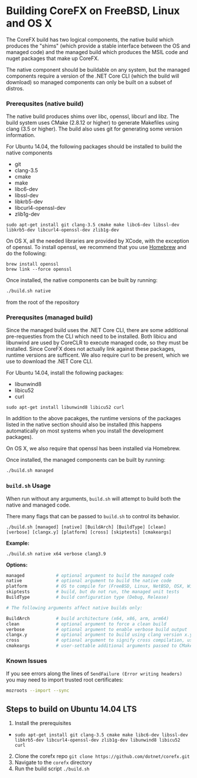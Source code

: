 Building CoreFX on FreeBSD, Linux and OS X
==========================================

The CoreFX build has two logical components, the native build which produces the
"shims" (which provide a stable interface between the OS and managed code) and
the managed build which produces the MSIL code and nuget packages that make up
CoreFX.

The native component should be buildable on any system, but the managed
components require a version of the .NET Core CLI (which the build will
download) so managed components can only be built on a subset of distros.

### Prerequsites (native build)

The native build produces shims over libc, openssl, libcurl and libz. The build
system uses CMake (2.8.12 or higher) to generate Makefiles using clang (3.5 or
higher).  The build also uses git for generating some version information.

For Ubuntu 14.04, the following packages should be installed to build the native
components

* git
* clang-3.5
* cmake
* make
* libc6-dev
* libssl-dev
* libkrb5-dev
* libcurl4-openssl-dev
* zlib1g-dev

`sudo apt-get install git clang-3.5 cmake make libc6-dev libssl-dev libkrb5-dev
libcurl4-openssl-dev zlib1g-dev`

On OS X, all the needed libraries are provided by XCode, with the exception of
openssl. To install openssl, we recommend that you use
[Homebrew](http://brew.sh) and do the following:

```
brew install openssl
brew link --force openssl
```

Once installed, the native components can be built by running:

```bash
./build.sh native
```

from the root of the repository

### Prerequsites (managed build)

Since the managed build uses the .NET Core CLI, there are some additional
pre-requesties from the CLI which need to be installed. Both libicu and
libunwind are used by CoreCLR to execute managed code, so they must be
installed. Since CoreFX does not actually link against these packages, runtime
versions are sufficent.  We also require curl to be present, which we use to
download the .NET Core CLI.

For Ubuntu 14.04, install the following packages:

* libunwind8
* libicu52
* curl

`sudo apt-get install libunwind8 libicu52 curl`

In addition to the above pacakges, the runtime versions of the packages listed
in the native section should also be installed (this happens automatically on
most systems when you install the development packages).

On OS X, we also require that openssl has been installed via Homebrew.

Once installed, the managed components can be built by running:

```bash
./build.sh managed
```

### `build.sh` Usage
When run without any arguments, `build.sh` will attempt to build both the native
and managed code.

There many flags that can be passed to `build.sh` to control its behavior.

`./build.sh [managed] [native] [BuildArch] [BuildType] [clean] [verbose] [clangx.y] [platform] [cross] [skiptests] [cmakeargs]`

**Example:**

`./build.sh native x64 verbose clang3.9`

**Options:**

```bash
managed            # optional argument to build the managed code
native             # optional argument to build the native code
platform           # OS to compile for (FreeBSD, Linux, NetBSD, OSX, Windows)
skiptests          # build, but do not run, the managed unit tests
BuildType          # build configuration type (Debug, Release)

# The following arguments affect native builds only:

BuildArch          # build architecture (x64, x86, arm, arm64)
clean              # optional argument to force a clean build
verbose            # optional argument to enable verbose build output
clangx.y           # optional argument to build using clang version x.y
cross              # optional argument to signify cross compilation, uses ROOTFS_DIR environment variable if set
cmakeargs          # user-settable additional arguments passed to CMake

```
### Known Issues
If you see errors along the lines of `SendFailure (Error writing headers)` you may need to import trusted root certificates:

```sh
mozroots --import --sync
```

## Steps to build on Ubuntu 14.04 LTS


1. Install the prerequisites
 * `sudo apt-get install git clang-3.5 cmake make libc6-dev libssl-dev
   libkrb5-dev libcurl4-openssl-dev zlib1g-dev libunwind8 libicu52 curl`
2. Clone the corefx repo `git clone https://github.com/dotnet/corefx.git`
3. Navigate to the `corefx` directory
4. Run the build script `./build.sh`
